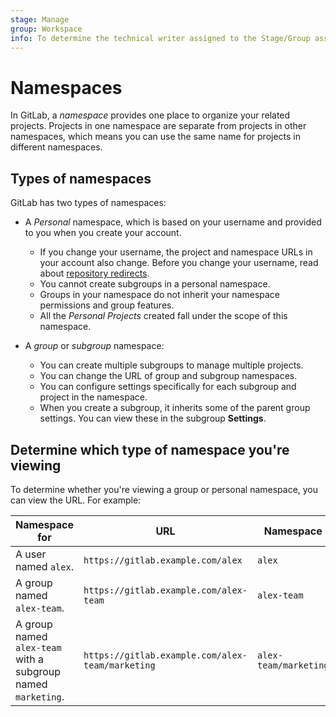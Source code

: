 ```yaml
---
stage: Manage
group: Workspace
info: To determine the technical writer assigned to the Stage/Group associated with this page, see https://about.gitlab.com/handbook/product/ux/technical-writing/#assignments
---
```


# Namespaces

In GitLab, a *namespace* provides one place to organize your related projects. Projects in one namespace are separate from projects in other namespaces,
which means you can use the same name for projects in different namespaces.

## Types of namespaces

GitLab has two types of namespaces:

- A *Personal* namespace, which is based on your username and provided to you when you create your account.
  - If you change your username, the project and namespace URLs in your account also change. Before you change your username,
    read about [repository redirects](../project/repository/index.md#what-happens-when-a-repository-path-changes).
  - You cannot create subgroups in a personal namespace.
  - Groups in your namespace do not inherit your namespace permissions and group features.
  - All the *Personal Projects* created fall under the scope of this namespace.

- A *group* or *subgroup* namespace:
  - You can create multiple subgroups to manage multiple projects.
  - You can change the URL of group and subgroup namespaces.
  - You can configure settings specifically for each subgroup and project in the namespace.
  - When you create a subgroup, it inherits some of the parent group settings. You can view these in the subgroup **Settings**.

## Determine which type of namespace you're viewing

To determine whether you're viewing a group or personal namespace, you can view the URL. For example:

| Namespace for | URL | Namespace |
| ------------- | --- | --------- |
| A user named `alex`. | `https://gitlab.example.com/alex` | `alex` |
| A group named `alex-team`. | `https://gitlab.example.com/alex-team` | `alex-team` |
| A group named `alex-team` with a subgroup named `marketing`. |  `https://gitlab.example.com/alex-team/marketing` | `alex-team/marketing` |

